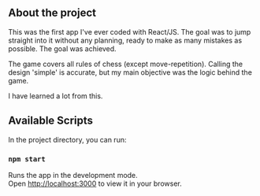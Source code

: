 ## About the project

This was the first app I've ever coded with React/JS. The goal was to jump straight into it without any planning, ready to make as many mistakes as possible. The goal was achieved.

The game covers all rules of chess (except move-repetition). Calling the design 'simple' is accurate, but my main objective was the logic behind the game.

I have learned a lot from this.


## Available Scripts

In the project directory, you can run:

### `npm start`

Runs the app in the development mode.\
Open [http://localhost:3000](http://localhost:3000) to view it in your browser.


